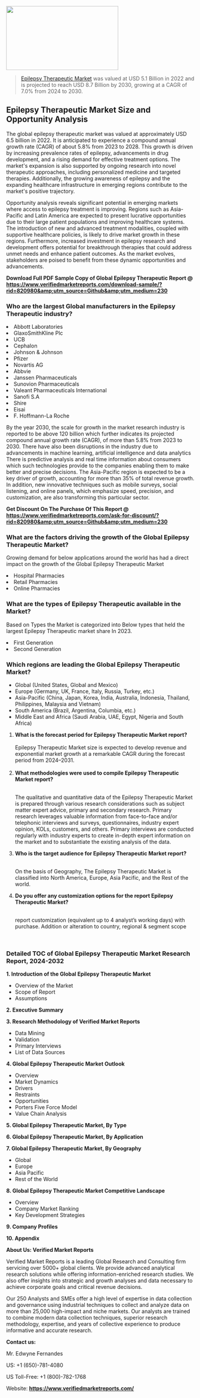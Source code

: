 <img src="https://ffe5etoiles.com/wp-content/uploads/2024/12/MST1-300x171.png" alt="" width="300" height="171" class="alignnone size-medium wp-image-20088" /><blockquote><p><p><a href="https://www.verifiedmarketreports.com/download-sample/?rid=820980&utm_source=Github&utm_medium=230" target="_blank">Epilepsy Therapeutic Market</a> was valued at USD 5.1 Billion in 2022 and is projected to reach USD 8.7 Billion by 2030, growing at a CAGR of 7.0% from 2024 to 2030.</p></blockquote><p><h2>Epilepsy Therapeutic Market Size and Opportunity Analysis</h2><p>The global epilepsy therapeutic market was valued at approximately USD 6.5 billion in 2022. It is anticipated to experience a compound annual growth rate (CAGR) of about 5.8% from 2023 to 2028. This growth is driven by increasing prevalence rates of epilepsy, advancements in drug development, and a rising demand for effective treatment options. The market's expansion is also supported by ongoing research into novel therapeutic approaches, including personalized medicine and targeted therapies. Additionally, the growing awareness of epilepsy and the expanding healthcare infrastructure in emerging regions contribute to the market's positive trajectory.</p><p>Opportunity analysis reveals significant potential in emerging markets where access to epilepsy treatment is improving. Regions such as Asia-Pacific and Latin America are expected to present lucrative opportunities due to their large patient populations and improving healthcare systems. The introduction of new and advanced treatment modalities, coupled with supportive healthcare policies, is likely to drive market growth in these regions. Furthermore, increased investment in epilepsy research and development offers potential for breakthrough therapies that could address unmet needs and enhance patient outcomes. As the market evolves, stakeholders are poised to benefit from these dynamic opportunities and advancements.</p></p><p class=""><strong>Download Full PDF Sample Copy of Global Epilepsy Therapeutic Report @ <a href="https://www.verifiedmarketreports.com/download-sample/?rid=820980&amp;utm_source=Github&amp;utm_medium=230" target="_blank">https://www.verifiedmarketreports.com/download-sample/?rid=820980&amp;utm_source=Github&amp;utm_medium=230</a></strong></p><h3 id="" class="">Who are the largest Global manufacturers in the Epilepsy Therapeutic industry?</h3><p><li>Abbott Laboratories</li><li> GlaxoSmithKline Plc</li><li> UCB</li><li> Cephalon</li><li> Johnson & Johnson</li><li> Pfizer</li><li> Novartis AG</li><li> Abbvie</li><li> Janssen Pharmaceuticals</li><li> Sunovion Pharmaceuticals</li><li> Valeant Pharmaceuticals International</li><li> Sanofi S.A</li><li> Shire</li><li> Eisai</li><li> F. Hoffmann-La Roche</li></p><div class=""><div class="" dir="" data-message-author-role="" data-message-id="" data-message-model-slug=""><div class=""><div class=""><div class=""><div class="" dir="" data-message-author-role="" data-message-id="" data-message-model-slug=""><div class=""><div class=""><p>By the year 2030, the scale for growth in the market research industry is reported to be above 120 billion which further indicates its projected compound annual growth rate (CAGR), of more than 5.8% from 2023 to 2030. There have also been disruptions in the industry due to advancements in machine learning, artificial intelligence and data analytics There is predictive analysis and real time information about consumers which such technologies provide to the companies enabling them to make better and precise decisions. The Asia-Pacific region is expected to be a key driver of growth, accounting for more than 35% of total revenue growth. In addition, new innovative techniques such as mobile surveys, social listening, and online panels, which emphasize speed, precision, and customization, are also transforming this particular sector.</p><p><strong>Get Discount On The Purchase Of This Report @&nbsp; <a href="https://www.verifiedmarketreports.com/ask-for-discount/?rid=820980&amp;utm_source=Github&amp;utm_medium=230" target="_blank">https://www.verifiedmarketreports.com/ask-for-discount/?rid=820980&amp;utm_source=Github&amp;utm_medium=230</a></strong></p></div></div></div></div></div></div></div></div><h3 id="" class="">What are the factors driving the growth of the Global Epilepsy Therapeutic Market?</h3><p id="" class="">Growing demand for below applications around the world has had a direct impact on the growth of the Global Epilepsy Therapeutic Market</p><p id="" class=""><li>Hospital Pharmacies</li><li> Retail Pharmacies</li><li> Online Pharmacies</li></p><h3 id="" class="">What are the types of Epilepsy Therapeutic available in the Market?</h3><p id="" class="">Based on Types the Market is categorized into Below types that held the largest Epilepsy Therapeutic market share In 2023.</p><p id="" class=""><li>First Generation</li><li> Second Generation</li></p><h3 id="" class="">Which regions are leading the Global Epilepsy Therapeutic Market?</h3><ul><li>Global (United States, Global and Mexico)</li><li>Europe (Germany, UK, France, Italy, Russia, Turkey, etc.)</li><li>Asia-Pacific (China, Japan, Korea, India, Australia, Indonesia, Thailand, Philippines, Malaysia and Vietnam)</li><li>South America (Brazil, Argentina, Columbia, etc.)</li><li>Middle East and Africa (Saudi Arabia, UAE, Egypt, Nigeria and South Africa)</li></ul><p><ol><li><strong>What is the forecast period for Epilepsy Therapeutic Market report?<br /></strong><br /><span data-sheets-root="1" data-sheets-value="{&quot;1&quot;:2,&quot;2&quot;:&quot;XXXX size is expected to develop revenue and exponential market growth at a remarkable CAGR during the forecast period from 2024&ndash;2030.&quot;}" data-sheets-userformat="{&quot;2&quot;:12674,&quot;4&quot;:{&quot;1&quot;:2,&quot;2&quot;:16776960},&quot;10&quot;:2,&quot;11&quot;:0,&quot;15&quot;:&quot;Arial&quot;,&quot;16&quot;:12}">Epilepsy Therapeutic Market size is expected to develop revenue and exponential market growth at a remarkable CAGR during the forecast period from 2024&ndash;2031.</span><br /><br /></li><li><strong>What methodologies were used to compile Epilepsy Therapeutic Market report?<br /><br /></strong><p>The qualitative and quantitative data of the&nbsp;Epilepsy Therapeutic Market is prepared through various research considerations such as subject matter expert advice, primary and secondary research. Primary research leverages valuable information from face-to-face and/or telephonic interviews and surveys, questionnaires, industry expert opinion, KOLs, customers, and others. Primary interviews are conducted regularly with industry experts to create in-depth expert information on the market and to substantiate the existing analysis of the data.&nbsp;</p></li><li><strong>Who is the target audience for Epilepsy Therapeutic Market report?<br /><br /></strong><p>On the basis of Geography, The&nbsp;Epilepsy Therapeutic Market is classified into North America, Europe, Asia Pacific, and the Rest of the world.</p></li><li><strong>Do you offer any customization options for the report Epilepsy Therapeutic Market?<br /><br /></strong><p>report customization (equivalent up to 4 analyst&rsquo;s working days) with purchase. Addition or alteration to country, regional &amp; segment scope</p><p>&nbsp;</p></li></ol></p><h3 id="" class="">Detailed TOC of Global Epilepsy Therapeutic Market Research Report, 2024-2032</h3><p id="" class=""><strong>1. Introduction of the Global Epilepsy Therapeutic Market</strong></p><ul><li>Overview of the Market</li><li>Scope of Report</li><li>Assumptions</li></ul><p id="" class=""><strong>2. Executive Summary</strong></p><p id="" class=""><strong>3. Research Methodology of&nbsp;Verified Market Reports</strong></p><ul><li>Data Mining</li><li>Validation</li><li>Primary Interviews</li><li>List of Data Sources</li></ul><p id="" class=""><strong>4. Global Epilepsy Therapeutic Market Outlook</strong></p><ul><li>Overview</li><li>Market Dynamics</li><li>Drivers</li><li>Restraints</li><li>Opportunities</li><li>Porters Five Force Model</li><li>Value Chain Analysis</li></ul><p id="" class=""><strong>5. Global Epilepsy Therapeutic Market, By&nbsp;Type</strong></p><p id="" class=""><strong>6. Global Epilepsy Therapeutic Market, By Application</strong></p><p id="" class=""><strong>7. Global Epilepsy Therapeutic Market, By Geography</strong></p><ul><li>Global</li><li>Europe</li><li>Asia Pacific</li><li>Rest of the World</li></ul><p id="" class=""><strong>8. Global Epilepsy Therapeutic Market Competitive Landscape</strong></p><ul><li>Overview</li><li>Company Market Ranking</li><li>Key Development Strategies</li></ul><p id="" class=""><strong>9. Company Profiles</strong></p><p id="" class=""><strong>10. Appendix</strong></p><p id="" class=""><strong>About Us: Verified Market Reports</strong></p><p id="" class="">Verified Market Reports is a leading Global Research and Consulting firm servicing over 5000+ global clients. We provide advanced analytical research solutions while offering information-enriched research studies. We also offer insights into strategic and growth analyses and data necessary to achieve corporate goals and critical revenue decisions.</p><p id="" class="">Our 250 Analysts and SMEs offer a high level of expertise in data collection and governance using industrial techniques to collect and analyze data on more than 25,000 high-impact and niche markets. Our analysts are trained to combine modern data collection techniques, superior research methodology, expertise, and years of collective experience to produce informative and accurate research.</p><p id="" class=""><strong>Contact us:</strong></p><p id="" class="">Mr. Edwyne Fernandes</p><p id="" class="">US: +1 (650)-781-4080</p><p id="" class="">US Toll-Free: +1 (800)-782-1768</p><p id="" class="">Website: <a target="" data-test-app-aware-link=""><strong>https://www.verifiedmarketreports.com/</strong></a></p>
